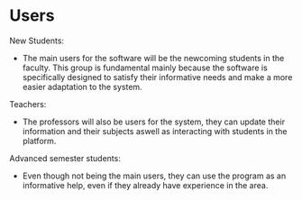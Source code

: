 # Users 
New Students:
- The main users for the software will be the newcoming students in the faculty. This group is fundamental mainly because the software is specifically designed to satisfy their informative needs and make a more easier adaptation to the system. 

Teachers: 
- The professors will also be users for the system, they can update their information and their subjects aswell as interacting with students in the platform. 

Advanced semester students:

- Even though not being the main users, they can use the program as an informative help, even if they already have experience in the area. 
